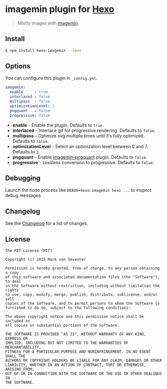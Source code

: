 # imagemin plugin for [Hexo](https://hexo.io)
> Minify images with [imagemin](https://github.com/imagemin/imagemin).

## Install
```bash
$ npm install hexo-imagemin --save
```

## Options
You can configure this plugin in `_config.yml`.

```yaml
imagemin:
  enable     : true
  interlaced : false
  multipass  : false
  optimizationLevel: 2
  pngquant   : false
  progressive: false
```

- **enable** - Enable the plugin. Defaults to `true`.
- **interlaced** - Interlace gif for progressive rendering. Defaults to `false`.
- **multipass** - Optimize svg multiple times until it’s fully optimized. Defaults to `false`.
- **optimizationLevel** - Select an optimization level between 0 and 7. Defaults to `2`.
- **pngquant** - Enable [imagemin-pngquant](https://github.com/imagemin/imagemin-pngquant) plugin. Defaults to `false`.
- **progressive** - Lossless conversion to progressive. Defaults to `false`.

## Debugging
Launch the node process like `DEBUG=hexo:imagemin hexo ...` to inspect debug messages.

## Changelog
See the [Changelog](./CHANGELOG.md) for a list of changes.

## License
    The MIT License (MIT)

    Copyright (c) 2015 Mark van Seventer

    Permission is hereby granted, free of charge, to any person obtaining a copy
    of this software and associated documentation files (the "Software"), to deal
    in the Software without restriction, including without limitation the rights
    to use, copy, modify, merge, publish, distribute, sublicense, and/or sell
    copies of the Software, and to permit persons to whom the Software is
    furnished to do so, subject to the following conditions:

    The above copyright notice and this permission notice shall be included in
    all copies or substantial portions of the Software.

    THE SOFTWARE IS PROVIDED "AS IS", WITHOUT WARRANTY OF ANY KIND, EXPRESS OR
    IMPLIED, INCLUDING BUT NOT LIMITED TO THE WARRANTIES OF MERCHANTABILITY,
    FITNESS FOR A PARTICULAR PURPOSE AND NONINFRINGEMENT. IN NO EVENT SHALL THE
    AUTHORS OR COPYRIGHT HOLDERS BE LIABLE FOR ANY CLAIM, DAMAGES OR OTHER
    LIABILITY, WHETHER IN AN ACTION OF CONTRACT, TORT OR OTHERWISE, ARISING FROM,
    OUT OF OR IN CONNECTION WITH THE SOFTWARE OR THE USE OR OTHER DEALINGS IN
    THE SOFTWARE.
